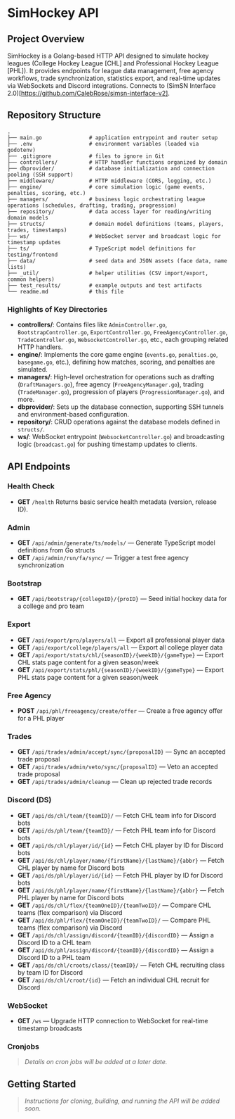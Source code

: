# SimHockey API

## Project Overview

SimHockey is a Golang-based HTTP API designed to simulate hockey leagues (College Hockey League \[CHL] and Professional Hockey League \[PHL]). It provides endpoints for league data management, free agency workflows, trade synchronization, statistics export, and real-time updates via WebSockets and Discord integrations. Connects to (SimSN Interface 2.0)[https://github.com/CalebRose/simsn-interface-v2].

## Repository Structure

```
.
├── main.go               # application entrypoint and router setup
├── .env                  # environment variables (loaded via godotenv)
├── .gitignore            # files to ignore in Git
├── controllers/          # HTTP handler functions organized by domain
├── dbprovider/           # database initialization and connection pooling (SSH support)
├── middleware/           # HTTP middleware (CORS, logging, etc.)
├── engine/               # core simulation logic (game events, penalties, scoring, etc.)
├── managers/             # business logic orchestrating league operations (schedules, drafting, trading, progression)
├── repository/           # data access layer for reading/writing domain models
├── structs/              # domain model definitions (teams, players, trades, timestamps)
├── ws/                   # WebSocket server and broadcast logic for timestamp updates
├── ts/                   # TypeScript model definitions for testing/frontend
├── data/                 # seed data and JSON assets (face data, name lists)
├── _util/                # helper utilities (CSV import/export, common helpers)
├── test_results/         # example outputs and test artifacts
└── readme.md             # this file
```

### Highlights of Key Directories

- **controllers/**: Contains files like `AdminController.go`, `BootstrapController.go`, `ExportController.go`, `FreeAgencyController.go`, `TradeController.go`, `WebsocketController.go`, etc., each grouping related HTTP handlers.
- **engine/**: Implements the core game engine (`events.go`, `penalties.go`, `basegame.go`, etc.), defining how matches, scoring, and penalties are simulated.
- **managers/**: High-level orchestration for operations such as drafting (`DraftManagers.go`), free agency (`FreeAgencyManager.go`), trading (`TradeManager.go`), progression of players (`ProgressionManager.go`), and more.
- **dbprovider/**: Sets up the database connection, supporting SSH tunnels and environment-based configuration.
- **repository/**: CRUD operations against the database models defined in `structs/`.
- **ws/**: WebSocket entrypoint (`WebsocketController.go`) and broadcasting logic (`broadcast.go`) for pushing timestamp updates to clients.

## API Endpoints

### Health Check

- **GET** `/health`
  Returns basic service health metadata (version, release ID).

### Admin

- **GET** `/api/admin/generate/ts/models/` — Generate TypeScript model definitions from Go structs
- **GET** `/api/admin/run/fa/sync/` — Trigger a test free agency synchronization

### Bootstrap

- **GET** `/api/bootstrap/{collegeID}/{proID}` — Seed initial hockey data for a college and pro team

### Export

- **GET** `/api/export/pro/players/all` — Export all professional player data
- **GET** `/api/export/college/players/all` — Export all college player data
- **GET** `/api/export/stats/chl/{seasonID}/{weekID}/{gameType}` — Export CHL stats page content for a given season/week
- **GET** `/api/export/stats/phl/{seasonID}/{weekID}/{gameType}` — Export PHL stats page content for a given season/week

### Free Agency

- **POST** `/api/phl/freeagency/create/offer` — Create a free agency offer for a PHL player

### Trades

- **GET** `/api/trades/admin/accept/sync/{proposalID}` — Sync an accepted trade proposal
- **GET** `/api/trades/admin/veto/sync/{proposalID}` — Veto an accepted trade proposal
- **GET** `/api/trades/admin/cleanup` — Clean up rejected trade records

### Discord (DS)

- **GET** `/api/ds/chl/team/{teamID}/` — Fetch CHL team info for Discord bots
- **GET** `/api/ds/phl/team/{teamID}/` — Fetch PHL team info for Discord bots
- **GET** `/api/ds/chl/player/id/{id}` — Fetch CHL player by ID for Discord bots
- **GET** `/api/ds/chl/player/name/{firstName}/{lastName}/{abbr}` — Fetch CHL player by name for Discord bots
- **GET** `/api/ds/phl/player/id/{id}` — Fetch PHL player by ID for Discord bots
- **GET** `/api/ds/phl/player/name/{firstName}/{lastName}/{abbr}` — Fetch PHL player by name for Discord bots
- **GET** `/api/ds/chl/flex/{teamOneID}/{teamTwoID}/` — Compare CHL teams (flex comparison) via Discord
- **GET** `/api/ds/phl/flex/{teamOneID}/{teamTwoID}/` — Compare PHL teams (flex comparison) via Discord
- **GET** `/api/ds/chl/assign/discord/{teamID}/{discordID}` — Assign a Discord ID to a CHL team
- **GET** `/api/ds/phl/assign/discord/{teamID}/{discordID}` — Assign a Discord ID to a PHL team
- **GET** `/api/ds/chl/croots/class/{teamID}/` — Fetch CHL recruiting class by team ID for Discord
- **GET** `/api/ds/chl/croot/{id}` — Fetch an individual CHL recruit for Discord

### WebSocket

- **GET** `/ws` — Upgrade HTTP connection to WebSocket for real-time timestamp broadcasts

### Cronjobs

> _Details on cron jobs will be added at a later date._

## Getting Started

> _Instructions for cloning, building, and running the API will be added soon._
